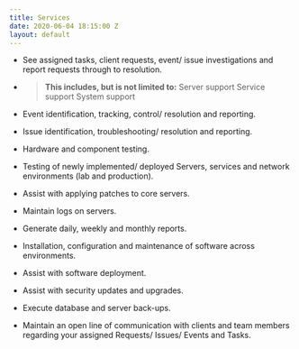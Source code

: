 ```yaml
---
title: Services
date: 2020-06-04 18:15:00 Z
layout: default
---
```


* See assigned tasks, client requests, event/ issue investigations and report requests through to resolution.

* > **This includes, but is not limited to:**
  >         Server support
  >         Service support
  >         System support


* Event identification, tracking, control/ resolution and reporting.

* Issue identification, troubleshooting/ resolution and reporting.

* Hardware and component testing.

* Testing of newly implemented/ deployed Servers, services and network environments (lab and production).

* Assist with applying patches to core servers.

* Maintain logs on servers.

* Generate daily, weekly and monthly reports.

* Installation, configuration and maintenance of software across environments.

* Assist with software deployment.

* Assist with security updates and upgrades.

* Execute database and server back-ups.

* Maintain an open line of communication with clients and team members regarding your assigned Requests/ Issues/ Events and Tasks.